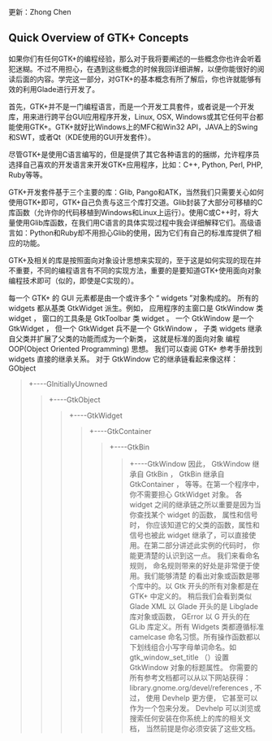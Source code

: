 更新：Zhong Chen

## Quick Overview of GTK+ Concepts ##

如果你们有任何GTK+的编程经验，那么对于我将要阐述的一些概念你也许会听着犯迷糊。不过不用担心，在遇到这些概念的时候我回详细讲解，以便你能很好的阅读后面的内容。学完这一部分，对GTK+的基本概念有所了解后，你也许就能够有效的利用Glade进行开发了。

首先，GTK+并不是一门编程语言，而是一个开发工具套件，或者说是一个开发库，用来进行跨平台GUI应用程序开发，Linux, OSX, Windows或其它任何平台都能使用GTK+。GTK+就好比Windows上的MFC和Win32 API，JAVA上的Swing和SWT，或者Qt（KDE使用的GUI开发套件）。

尽管GTK+是使用C语言编写的，但是提供了其它各种语言的的捆绑，允许程序员选择自己喜欢的开发语言来开发GTK+应用程序，比如：C++, Python, Perl, PHP, Ruby等等。

GTK+开发套件基于三个主要的库：Glib, Pango和ATK，当然我们只需要关心如何使用GTK+即可，GTK+自己负责与这三个库打交道。Glib封装了大部分可移植的C库函数（允许你的代码移植到Windows和Linux上运行）。使用C或C++时，将大量使用Glib库函数，在我们用C语言的具体实现过程中我会详细解释它们。高级语言如：Python和Ruby却不用担心Glib的使用，因为它们有自己的标准库提供了相应的功能。

GTK+及相关的库是按照面向对象设计思想来实现的，至于这是如何实现的现在并不重要，不同的编程语言有不同的实现方法，重要的是要知道GTK+使用面向对象编程技术即可（似的，即使是C实现的）。

每一个 GTK+ 的 GUI 元素都是由一个或许多个 “ widgets ”对象构成的。 所有的 widgets 都从基类 GtkWidget 派生。例如， 应用程序的主窗口是 GtkWindow 类 widget ， 窗口的工具条是 GtkToolbar 类 widget 。 一个 GtkWindow 是一个 GtkWidget ， 但一个 GtkWidget 兵不是一个 GtkWindow ， 子类 widgets 继承自父类并扩展了父类的功能而成为一个新类， 这就是标准的面向对象 编程 OOP(Object Oriented Programming) 思想。
我们可以查阅 GTK+ 参考手册找到 widgets 直接的继承关系。 对于 GtkWindow 它的继承链看起来像这样：
GObject
> +----GInitiallyUnowned
> > +----GtkObject
> > > +----GtkWidget
> > > > +----GtkContainer
> > > > > +----GtkBin
> > > > > > +----GtkWindow
因此， GtkWindow 继承自 GtkBin ， GtkBin 继承自 GtkContainer ， 等等。在第一个程序中，你不需要担心 GtkWidget 对象。 各 widget 之间的继承链之所以重要是因为当你查找某个 widget 的函数， 属性和信号时， 你应该知道它的父类的函数，属性和信号也被此 widget 继承了，可以直接使用。在第二部分讲述此实例的代码时， 你能更清楚的认识到这一点。
我们来看命名规则， 命名规则带来的好处是非常便于使用。我们能够清楚 的看出对象或函数是哪个库中的。以 Gtk 开头的所有对象都是在 GTK+ 中定义的。 稍后我们会看到类似 Glade XML 以 Glade 开头的是 Libglade 库对象或函数， GError 以 G 开头的在 GLib 库定义。所有 Widgets 类都遵循标准 camelcase 命名习惯。所有操作函数都以下划线组合小写字母单词命名。如 gtk\_window\_set\_title （）设置 GtkWindow 对象的标题属性。
你需要的所有参考文档都可以从以下网站获得： library.gnome.org/devel/references ,
不过， 使用 Devhelp 更方便， 它甚至可以作为一个包来分发。 Devhelp 可以浏览或搜索任何安装在你系统上的库的相关文档， 当然前提是你必须安装了这些文档。
